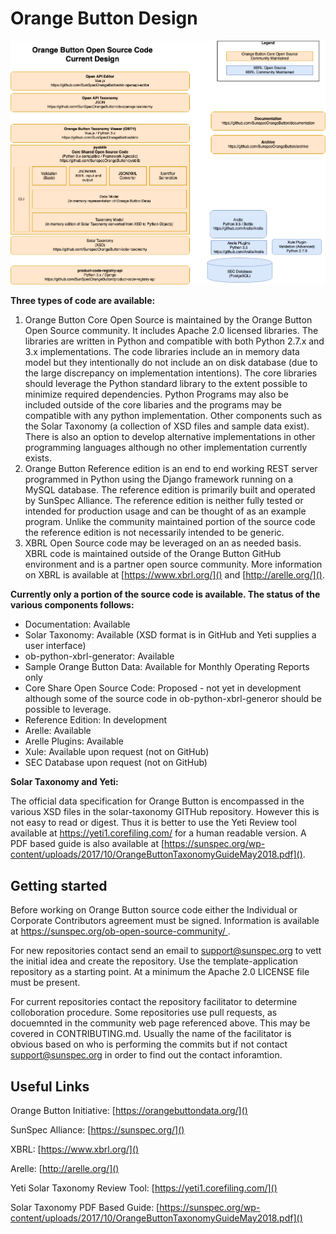# Orange Button Design

![OrangeButtonDesign](docs/OrangeButtonDesign.png)

**Three types of code are available:**

1. Orange Button Core Open Source is maintained by the Orange Button Open Source community.  It includes Apache 2.0 licensed libraries.  The libraries are written in Python and compatible with both Python 2.7.x and 3.x implementations.  The code libraries include an in memory data model but they intentionally do not include an on disk database (due to the large discrepancy on implementation intentions).  The core libraries should leverage the Python standard library to the extent possible to minimize required dependencies.  Python Programs may also be included outside of the core libaries and the programs may be compatible with any python implementation.  Other components such as the Solar Taxonomy (a collection of XSD files and sample data exist).  There is also an option to develop alternative implementations in other programming languages although no other implementation currently exists.
2. Orange Button Reference edition is an end to end working REST server programmed in Python using the Django framework running on a MySQL database.  The reference edition is primarily built and operated by SunSpec Alliance.  The reference edition is neither fully tested or intended for production usage and can be thought of as an example program.  Unlike the community maintained portion of the source code the reference edition is not necessarily intended to be generic.
3. XBRL Open Source code may be leveraged on an as needed basis.  XBRL code is maintained outside of the Orange Button GitHub environment and is a partner open source community.  More information on XBRL is available at [https://www.xbrl.org/]() and [http://arelle.org/]().

**Currently only a portion of the source code is available.  The status of the various components follows:**

- Documentation: Available
- Solar Taxonomy: Available (XSD format is in GitHub and Yeti supplies a user interface)
- ob-python-xbrl-generator: Available
- Sample Orange Button Data: Available for Monthly Operating Reports only
- Core Share Open Source Code: Proposed - not yet in development although some of the source code in ob-python-xbrl-generor should be possible to leverage.
- Reference Edition: In development
- Arelle: Available
- Arelle Plugins: Available
- Xule: Available upon request (not on GitHub)
- SEC Database upon request (not on GitHub)

**Solar Taxonomy and Yeti:**

The official data specification for Orange Button is encompassed in the various XSD files in the solar-taxonomy GITHub repository.  However this is not easy to read or digest.  Thus it is better to use the Yeti Review tool available at https://yeti1.corefiling.com/ for a human readable version.  A PDF based guide is also available at [https://sunspec.org/wp-content/uploads/2017/10/OrangeButtonTaxonomyGuideMay2018.pdf]().

## Getting started

Before working on Orange Button source code either the Individual or Corporate Contributors agreement must be signed.  Information is available at [https://sunspec.org/ob-open-source-community/
]().

For new repositories contact send an email to support@sunspec.org to vett the initial idea and create the repository.  Use the template-application repository as a starting point.  At a minimum the Apache 2.0 LICENSE file must be present. 

For current repositories contact the repository facilitator to determine colloboration procedure.  Some repositories use pull requests, as docuemnted in the community web page referenced above.  This may be covered in CONTRIBUTING.md.  Usually the name of the facilitator is obvious based on who is performing the commits but if not contact support@sunspec.org in order to find out the contact inforamtion.

## Useful Links

Orange Button Initiative: [https://orangebuttondata.org/]()

SunSpec Alliance: [https://sunspec.org/]()

XBRL: [https://www.xbrl.org/]()

Arelle: [http://arelle.org/]()

Yeti Solar Taxonomy Review Tool: [https://yeti1.corefiling.com/]()

Solar Taxonomy PDF Based Guide: [https://sunspec.org/wp-content/uploads/2017/10/OrangeButtonTaxonomyGuideMay2018.pdf]()


